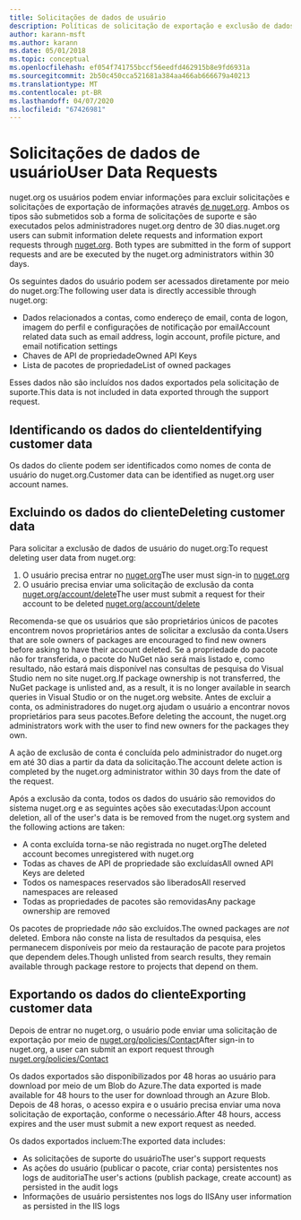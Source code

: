 ```yaml
---
title: Solicitações de dados de usuário
description: Políticas de solicitação de exportação e exclusão de dados de usuário
author: karann-msft
ms.author: karann
ms.date: 05/01/2018
ms.topic: conceptual
ms.openlocfilehash: ef054f741755bccf56eedfd462915b8e9fd6931a
ms.sourcegitcommit: 2b50c450cca521681a384aa466ab666679a40213
ms.translationtype: MT
ms.contentlocale: pt-BR
ms.lasthandoff: 04/07/2020
ms.locfileid: "67426981"
---
```

# <a name="user-data-requests"></a><span data-ttu-id="e94a9-103">Solicitações de dados de usuário</span><span class="sxs-lookup"><span data-stu-id="e94a9-103">User Data Requests</span></span>

<span data-ttu-id="e94a9-104">nuget.org os usuários podem enviar informações para excluir solicitações e solicitações de exportação de informações através [de nuget.org](https://www.nuget.org). Ambos os tipos são submetidos sob a forma de solicitações de suporte e são executados pelos administradores nuget.org dentro de 30 dias.</span><span class="sxs-lookup"><span data-stu-id="e94a9-104">nuget.org users can submit information delete requests and information export requests through [nuget.org](https://www.nuget.org). Both types are submitted in the form of support requests and are be executed by the nuget.org administrators within 30 days.</span></span>

<span data-ttu-id="e94a9-105">Os seguintes dados do usuário podem ser acessados diretamente por meio do nuget.org:</span><span class="sxs-lookup"><span data-stu-id="e94a9-105">The following user data is directly accessible through nuget.org:</span></span>

* <span data-ttu-id="e94a9-106">Dados relacionados a contas, como endereço de email, conta de logon, imagem do perfil e configurações de notificação por email</span><span class="sxs-lookup"><span data-stu-id="e94a9-106">Account related data such as email address, login account, profile picture, and email notification settings</span></span>
* <span data-ttu-id="e94a9-107">Chaves de API de propriedade</span><span class="sxs-lookup"><span data-stu-id="e94a9-107">Owned API Keys</span></span>
* <span data-ttu-id="e94a9-108">Lista de pacotes de propriedade</span><span class="sxs-lookup"><span data-stu-id="e94a9-108">List of owned packages</span></span>

<span data-ttu-id="e94a9-109">Esses dados não são incluídos nos dados exportados pela solicitação de suporte.</span><span class="sxs-lookup"><span data-stu-id="e94a9-109">This data is not included in data exported through the support request.</span></span>

## <a name="identifying-customer-data"></a><span data-ttu-id="e94a9-110">Identificando os dados do cliente</span><span class="sxs-lookup"><span data-stu-id="e94a9-110">Identifying customer data</span></span>

<span data-ttu-id="e94a9-111">Os dados do cliente podem ser identificados como nomes de conta de usuário do nuget.org.</span><span class="sxs-lookup"><span data-stu-id="e94a9-111">Customer data can be identified as nuget.org user account names.</span></span>

## <a name="deleting-customer-data"></a><span data-ttu-id="e94a9-112">Excluindo os dados do cliente</span><span class="sxs-lookup"><span data-stu-id="e94a9-112">Deleting customer data</span></span>

<span data-ttu-id="e94a9-113">Para solicitar a exclusão de dados de usuário do nuget.org:</span><span class="sxs-lookup"><span data-stu-id="e94a9-113">To request deleting user data from nuget.org:</span></span>

1. <span data-ttu-id="e94a9-114">O usuário precisa entrar no [nuget.org](https://www.nuget.org)</span><span class="sxs-lookup"><span data-stu-id="e94a9-114">The user must sign-in to [nuget.org](https://www.nuget.org)</span></span>
1. <span data-ttu-id="e94a9-115">O usuário precisa enviar uma solicitação de exclusão da conta [nuget.org/account/delete](https://www.nuget.org/account/delete)</span><span class="sxs-lookup"><span data-stu-id="e94a9-115">The user must submit a request for their account to be deleted [nuget.org/account/delete](https://www.nuget.org/account/delete)</span></span>

<span data-ttu-id="e94a9-116">Recomenda-se que os usuários que são proprietários únicos de pacotes encontrem novos proprietários antes de solicitar a exclusão da conta.</span><span class="sxs-lookup"><span data-stu-id="e94a9-116">Users that are sole owners of packages are encouraged to find new owners before asking to have their account deleted.</span></span> <span data-ttu-id="e94a9-117">Se a propriedade do pacote não for transferida, o pacote do NuGet não será mais listado e, como resultado, não estará mais disponível nas consultas de pesquisa do Visual Studio nem no site nuget.org.</span><span class="sxs-lookup"><span data-stu-id="e94a9-117">If package ownership is not transferred, the NuGet package is unlisted and, as a result, it is no longer available in search queries in Visual Studio or on the nuget.org website.</span></span> <span data-ttu-id="e94a9-118">Antes de excluir a conta, os administradores do nuget.org ajudam o usuário a encontrar novos proprietários para seus pacotes.</span><span class="sxs-lookup"><span data-stu-id="e94a9-118">Before deleting the account, the nuget.org administrators work with the user to find new owners for the packages they own.</span></span>

<span data-ttu-id="e94a9-119">A ação de exclusão de conta é concluída pelo administrador do nuget.org em até 30 dias a partir da data da solicitação.</span><span class="sxs-lookup"><span data-stu-id="e94a9-119">The account delete action is completed by the nuget.org administrator within 30 days from the date of the request.</span></span>

<span data-ttu-id="e94a9-120">Após a exclusão da conta, todos os dados do usuário são removidos do sistema nuget.org e as seguintes ações são executadas:</span><span class="sxs-lookup"><span data-stu-id="e94a9-120">Upon account deletion, all of the user's data is be removed from the nuget.org system and the following actions are taken:</span></span>

* <span data-ttu-id="e94a9-121">A conta excluída torna-se não registrada no nuget.org</span><span class="sxs-lookup"><span data-stu-id="e94a9-121">The deleted account becomes unregistered with nuget.org</span></span>
* <span data-ttu-id="e94a9-122">Todas as chaves de API de propriedade são excluídas</span><span class="sxs-lookup"><span data-stu-id="e94a9-122">All owned API Keys are deleted</span></span>
* <span data-ttu-id="e94a9-123">Todos os namespaces reservados são liberados</span><span class="sxs-lookup"><span data-stu-id="e94a9-123">All reserved namespaces are released</span></span>
* <span data-ttu-id="e94a9-124">Todas as propriedades de pacotes são removidas</span><span class="sxs-lookup"><span data-stu-id="e94a9-124">Any package ownership are removed</span></span>

<span data-ttu-id="e94a9-125">Os pacotes de propriedade *não* são excluídos.</span><span class="sxs-lookup"><span data-stu-id="e94a9-125">The owned packages are *not* deleted.</span></span> <span data-ttu-id="e94a9-126">Embora não conste na lista de resultados da pesquisa, eles permanecem disponíveis por meio da restauração de pacote para projetos que dependem deles.</span><span class="sxs-lookup"><span data-stu-id="e94a9-126">Though unlisted from search results, they remain available through package restore to projects that depend on them.</span></span>

## <a name="exporting-customer-data"></a><span data-ttu-id="e94a9-127">Exportando os dados do cliente</span><span class="sxs-lookup"><span data-stu-id="e94a9-127">Exporting customer data</span></span>

<span data-ttu-id="e94a9-128">Depois de entrar no nuget.org, o usuário pode enviar uma solicitação de exportação por meio de [nuget.org/policies/Contact](https://www.nuget.org/policies/Contact)</span><span class="sxs-lookup"><span data-stu-id="e94a9-128">After sign-in to nuget.org, a user can submit an export request through [nuget.org/policies/Contact](https://www.nuget.org/policies/Contact)</span></span>

<span data-ttu-id="e94a9-129">Os dados exportados são disponibilizados por 48 horas ao usuário para download por meio de um Blob do Azure.</span><span class="sxs-lookup"><span data-stu-id="e94a9-129">The data exported is made available for 48 hours to the user for download through an Azure Blob.</span></span> <span data-ttu-id="e94a9-130">Depois de 48 horas, o acesso expira e o usuário precisa enviar uma nova solicitação de exportação, conforme o necessário.</span><span class="sxs-lookup"><span data-stu-id="e94a9-130">After 48 hours, access expires and the user must submit a new export request as needed.</span></span>

<span data-ttu-id="e94a9-131">Os dados exportados incluem:</span><span class="sxs-lookup"><span data-stu-id="e94a9-131">The exported data includes:</span></span>

* <span data-ttu-id="e94a9-132">As solicitações de suporte do usuário</span><span class="sxs-lookup"><span data-stu-id="e94a9-132">The user's support requests</span></span>
* <span data-ttu-id="e94a9-133">As ações do usuário (publicar o pacote, criar conta) persistentes nos logs de auditoria</span><span class="sxs-lookup"><span data-stu-id="e94a9-133">The user's actions (publish package, create account) as persisted in the audit logs</span></span>
* <span data-ttu-id="e94a9-134">Informações de usuário persistentes nos logs do IIS</span><span class="sxs-lookup"><span data-stu-id="e94a9-134">Any user information as persisted in the IIS logs</span></span>
